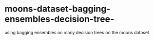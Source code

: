 # moons-dataset-bagging-ensembles-decision-tree-
using bagging ensembles on many decision trees on the moons dataset 
